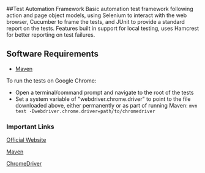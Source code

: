 ##Test Automation Framework
Basic automation test framework following action and page object models, using Selenium to interact with the web browser, Cucumber to frame the tests, and JUnit to provide a standard report on the tests. Features built in support for local testing, uses Hamcrest for better reporting on test failures.

## Software Requirements
* [Maven](https://maven.apache.org/)

To run the tests on Google Chrome:
* Open a terminal/command prompt and navigate to the root of the tests
* Set a system variable of "webdriver.chrome.driver" to point to the file downloaded above, either permanently or as part of running Maven: `mvn test -Dwebdriver.chrome.driver=path/to/chromedriver`

### Important Links

[Official Website](http://selenium-grid.seleniumhq.org)

[Maven](https://maven.apache.org/)

[ChromeDriver](https://sites.google.com/a/chromium.org/chromedriver/)
